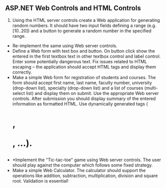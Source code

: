 ## ASP.NET Web Controls and HTML Controls

1. Using the HTML server controls create a Web application for generating random numbers. It should have two input fields defining a range (e.g. [10..20]) and a button to generate a random number in the specified range.
* Re-implement the same using Web server controls.
* Define a Web form with text box and button. On button click show the entered in the first textbox text in other textbox control and label control. Enter some potentially dangerous text. Fix issues related to HTML escaping – the application should accept HTML tags and display them correctly.
* Make a simple Web form for registration of students and courses. The form should accept first name, last name, faculty number, university (drop-down list), specialty (drop-down list) and a list of courses (multi-select list) and display them on submit. Use the appropriate Web server controls. After submission you should display summary of the entered information as formatted HTML. Use dynamically generated tags (<h1>, <p>, …).
* *Implement the "Tic-tac-toe" game using Web server controls. The user should play against the computer which follows some fixed strategy.
* Make a simple Web Calculator. The calculator should support the operations like addition,  subtraction, multiplication, division and square root. Validation is essential!